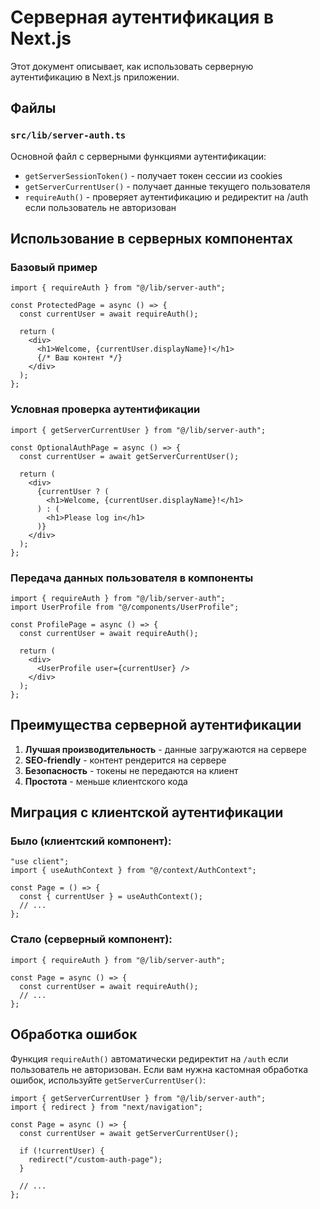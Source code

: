 # Серверная аутентификация в Next.js

Этот документ описывает, как использовать серверную аутентификацию в Next.js приложении.

## Файлы

### `src/lib/server-auth.ts`

Основной файл с серверными функциями аутентификации:

- `getServerSessionToken()` - получает токен сессии из cookies
- `getServerCurrentUser()` - получает данные текущего пользователя
- `requireAuth()` - проверяет аутентификацию и редиректит на /auth если пользователь не авторизован

## Использование в серверных компонентах

### Базовый пример

```tsx
import { requireAuth } from "@/lib/server-auth";

const ProtectedPage = async () => {
  const currentUser = await requireAuth();
  
  return (
    <div>
      <h1>Welcome, {currentUser.displayName}!</h1>
      {/* Ваш контент */}
    </div>
  );
};
```

### Условная проверка аутентификации

```tsx
import { getServerCurrentUser } from "@/lib/server-auth";

const OptionalAuthPage = async () => {
  const currentUser = await getServerCurrentUser();
  
  return (
    <div>
      {currentUser ? (
        <h1>Welcome, {currentUser.displayName}!</h1>
      ) : (
        <h1>Please log in</h1>
      )}
    </div>
  );
};
```

### Передача данных пользователя в компоненты

```tsx
import { requireAuth } from "@/lib/server-auth";
import UserProfile from "@/components/UserProfile";

const ProfilePage = async () => {
  const currentUser = await requireAuth();
  
  return (
    <div>
      <UserProfile user={currentUser} />
    </div>
  );
};
```

## Преимущества серверной аутентификации

1. **Лучшая производительность** - данные загружаются на сервере
2. **SEO-friendly** - контент рендерится на сервере
3. **Безопасность** - токены не передаются на клиент
4. **Простота** - меньше клиентского кода

## Миграция с клиентской аутентификации

### Было (клиентский компонент):
```tsx
"use client";
import { useAuthContext } from "@/context/AuthContext";

const Page = () => {
  const { currentUser } = useAuthContext();
  // ...
};
```

### Стало (серверный компонент):
```tsx
import { requireAuth } from "@/lib/server-auth";

const Page = async () => {
  const currentUser = await requireAuth();
  // ...
};
```

## Обработка ошибок

Функция `requireAuth()` автоматически редиректит на `/auth` если пользователь не авторизован. Если вам нужна кастомная обработка ошибок, используйте `getServerCurrentUser()`:

```tsx
import { getServerCurrentUser } from "@/lib/server-auth";
import { redirect } from "next/navigation";

const Page = async () => {
  const currentUser = await getServerCurrentUser();
  
  if (!currentUser) {
    redirect("/custom-auth-page");
  }
  
  // ...
};
```

